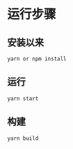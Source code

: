 # 运行步骤

## 安装以来
```shell
yarn or npm install
```

## 运行
```shell
yarn start
```

## 构建
```shell
yarn build
```